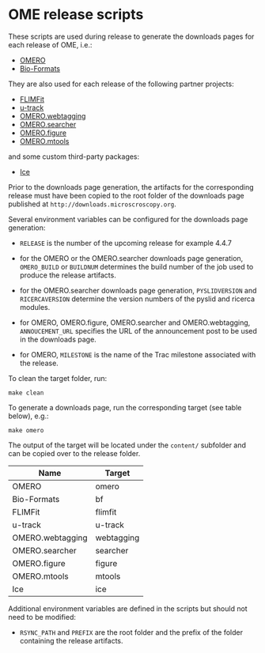 OME release scripts
===================

These scripts are used during release to generate the downloads pages for each
release of OME, i.e.:
- [OMERO](http://downloads.openmicroscopy.org/omero)
- [Bio-Formats](http://downloads.openmicroscopy.org/bio-formats)

They are also used for each release of the following partner projects:
- [FLIMFit](http://downloads.openmicroscopy.org/flimfit)
- [u-track](http://downloads.openmicroscopy.org/u-track)
- [OMERO.webtagging](http://downloads.openmicroscopy.org/webtagging)
- [OMERO.searcher](http://downloads.openmicroscopy.org/searcher)
- [OMERO.figure](http://downloads.openmicroscopy.org/figure)
- [OMERO.mtools](http://downloads.openmicroscopy.org/mtools)

and some custom third-party packages:
- [Ice](http://downloads.openmicroscopy.org/ice)

Prior to the downloads page generation, the artifacts for the corresponding
release must have been copied to the root folder of the downloads page
published at `http://downloads.microscroscopy.org`.

Several environment variables can be configured for the downloads page
generation:

- `RELEASE` is the number of the upcoming release for example 4.4.7

- for the OMERO or the OMERO.searcher downloads page generation, `OMERO_BUILD`
  or `BUILDNUM` determines the build number of the job used to produce the
  release artifacts.

- for the OMERO.searcher downloads page generation, `PYSLIDVERSION` and
  `RICERCAVERSION` determine the version numbers of the pyslid and ricerca
  modules.

- for OMERO, OMERO.figure, OMERO.searcher and OMERO.webtagging,
  `ANNOUCEMENT_URL` specifies the URL of the announcement post to be used in
  the downloads page.

- for OMERO, `MILESTONE` is the name of the Trac milestone associated with the
  release.

To clean the target folder, run:

   ```
   make clean
   ```


To generate a downloads page, run the corresponding target (see table below),
e.g.:

  ```
  make omero
  ```

The output of the target will be located under the `content/` subfolder and
can be copied over to the release folder.


Name             | Target
-----------------|----------
OMERO            | omero
Bio-Formats      | bf
FLIMFit          | flimfit
u-track          | u-track
OMERO.webtagging | webtagging
OMERO.searcher   | searcher
OMERO.figure     | figure
OMERO.mtools     | mtools
Ice              | ice

Additional environment variables are defined in the scripts but should not
need to be modified:

- `RSYNC_PATH` and `PREFIX` are the root folder and the prefix of the folder
  containing the release artifacts.
